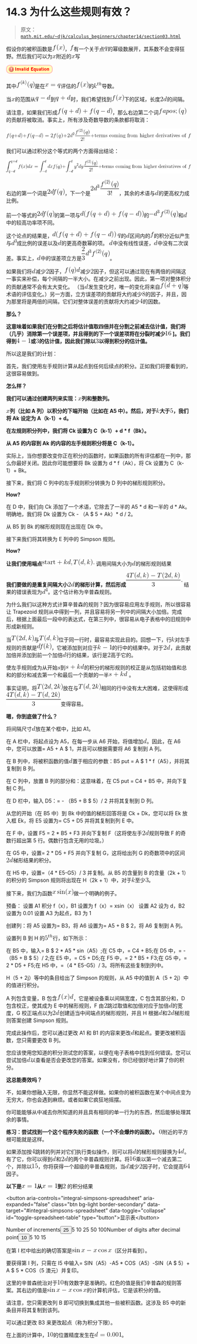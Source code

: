 # 14.3 为什么这些规则有效？

> 原文： [`math.mit.edu/~djk/calculus_beginners/chapter14/section03.html`](http://math.mit.edu/~djk/calculus_beginners/chapter14/section03.html)

假设你的被积函数是![](img/tex-50bbd36e1fd2333108437a2ca378be62.gif)，![](img/tex-8fa14cdd754f91cc6554c9e71929cce7.gif)有一个关于点![](img/tex-7694f4a66316e53c8cdd9d9954bd611d.gif)的幂级数展开，其系数不会变得狂野。然后我们可以为![](img/tex-9dd4e461268c8034f5c8564e155c67a6.gif)附近的![](img/tex-9dd4e461268c8034f5c8564e155c67a6.gif)写

![](img/tex-824a675a6d09704d48c3356de8ff0e31.gif)

其中![](img/tex-217800d9eed1e20a4e04dceee62ede45.gif)是在![](img/tex-7218608ec40f05f7208d95d13593f61c.gif)评估的![](img/tex-50bbd36e1fd2333108437a2ca378be62.gif)的![](img/tex-571ab29c8833da1e54226cfb8554fd52.gif)导数。

当![](img/tex-9dd4e461268c8034f5c8564e155c67a6.gif)的范围从![](img/tex-197c847e7943e18d0af4b5692b0a5e32.gif)到![](img/tex-5a8fd6b282cac089a6637828e592861e.gif)时，我们希望找到![](img/tex-50bbd36e1fd2333108437a2ca378be62.gif)下的区域，长度![](img/tex-c309f0daf5910cf7ac2038ce9520448a.gif)的间隔。

请注意，如果我们形成![](img/tex-1b4484994dd405c6ad4018c99bc5598f.gif)，那么右边第二个词![](img/tex-12115722edae414b7b6342965e383d39.gif)的贡献将被取消。事实上，所有涉及奇数导数的条款都将取消：

![](img/tex-aac60d29eef4297c1fdc31b1ac946173.gif)

我们可以通过积分这个等式的两个方面得出结论：

![](img/tex-b0c4ae9d070ce740f579d42823d06d64.gif)

右边的第一个词是![](img/tex-d4be5e7778465a6db79299477ebc11dd.gif)，下一个是![](img/tex-03efd0b589764b8824bc653d6ec4ab73.gif)，其余的术语与![](img/tex-8277e0910d750195b448797616e091ad.gif)的更高权力成比例。

前一个等式的![](img/tex-d4be5e7778465a6db79299477ebc11dd.gif)的第一项与![](img/tex-9a50c447ae6bb82eeb7658818d618553.gif)的![](img/tex-c8afa0f156acc4c01fa62037fbfe2fa6.gif)和![](img/tex-8277e0910d750195b448797616e091ad.gif)中的较高功率项不同。

这个论点的结果是，![](img/tex-e3ef30d1ed7b83d81f3d5c1fac369eca.gif) ![](img/tex-7694f4a66316e53c8cdd9d9954bd611d.gif)的![](img/tex-8277e0910d750195b448797616e091ad.gif)区间内的![](img/tex-8fa14cdd754f91cc6554c9e71929cce7.gif)的积分近似产生与![](img/tex-212f038037d2d4b09431a7cd618abe5a.gif)成比例的误差以及![](img/tex-8277e0910d750195b448797616e091ad.gif)的更高奇数幂的项。 ![](img/tex-8277e0910d750195b448797616e091ad.gif)中没有线性误差，![](img/tex-8277e0910d750195b448797616e091ad.gif)中没有二次误差。事实上，![](img/tex-8277e0910d750195b448797616e091ad.gif)中的误差项立方是![](img/tex-97dfe7a9aa5703a2e5551cea5cb215f1.gif)。

如果我们将![](img/tex-8277e0910d750195b448797616e091ad.gif)减少![](img/tex-c81e728d9d4c2f636f067f89cc14862c.gif)因子，![](img/tex-777c73b7b0d1e4a3edbe7b1284271f69.gif)减少![](img/tex-c81e728d9d4c2f636f067f89cc14862c.gif)因子，但这可以通过现在有两倍的间隔这一事实来补偿，每个间隔的一半大小。在减少之前出现。因此，第一项对整体积分的贡献通常不会有太大变化。 （当![](img/tex-8277e0910d750195b448797616e091ad.gif)发生变化时，唯一的变化将来自![](img/tex-1217f5b18c1cf99b3a879fdc4cdd1033.gif)等术语的评估变化。）另一方面，立方误差项的贡献将大约减少![](img/tex-c9f0f895fb98ab9159f51fd0297e236d.gif)的因子，并且，因为那里将是两倍的间隔，它们对整体误差的贡献将大约减少![](img/tex-a87ff679a2f3e71d9181a67b7542122c.gif)的因数。

**那么？**

**这意味着如果我们在分割之后将估计值取四倍并在分割之前减去估计值，我们将（几乎）消除第一个误差项，并且得到的下一个误差项将在分裂时减少![](img/tex-c74d97b01eae257e44aa9d5bade97baf.gif) ]。我们得到![](img/tex-74bdefab9757a081606b181ac29f1db2.gif)或![](img/tex-eccbc87e4b5ce2fe28308fd9f2a7baf3.gif)的估计值，因此我们除以![](img/tex-eccbc87e4b5ce2fe28308fd9f2a7baf3.gif)以得到积分的估计值。**

所以这是我们的计划：

首先，我们使用左手规则计算从起点到任何后续点的积分。正如我们将要看到的，这很容易做到。

**怎么样？**

**我们可以通过创建两列来实现：![](img/tex-9dd4e461268c8034f5c8564e155c67a6.gif)列和整数列。**

**![](img/tex-9dd4e461268c8034f5c8564e155c67a6.gif)列（比如 A 列）以积分的下端开始（比如在 A5 中）。然后，对于![](img/tex-8ce4b16b22b58894aa86c421e8759df3.gif)大于![](img/tex-e4da3b7fbbce2345d7772b0674a318d5.gif)，我们将 Ak 设定为 A（k-1）+ d。**

**在左规则积分列中，我们将 Ck 设置为 C（k-1）+ d * f（Bk）。**

**从 A5 的内容到 Ak 的内容的左手规则积分将是 C（k-1）。**

实际上，当你想要改变你正在积分的函数时，如果函数的所有评估都在一列中，那么你最好关闭。因此你可能想要将 Bk 设置为 d * f（Ak），将 Ck 设置为 C（k- 1）+ Bk。

接下来，我们将 C 列中的左手规则积分转换为 D 列中的梯形规则积分。

**How?**

在 D 中，我们向 Ck 添加了一个术语，它除去了一半的 A5 * d 和一半的 d * Ak。明确地，我们将 Dk 设置为 Ck - （A $ 5 + Ak）* d / 2。

从 B5 到 Bk 的梯形规则现在出现在 Dk 中。

接下来我们将其转换为 E 列中的 Simpson 规则。

**How?**

**让我们使用端点![](img/tex-1092160668baf2987b87441af6165d3b.gif) ![](img/tex-c7ecd6c51bc23f51388e083fca873ad3.gif)** 调用间隔大小为![](img/tex-8277e0910d750195b448797616e091ad.gif)的梯形规则结果

**我们要做的是重复间隔大小![](img/tex-c309f0daf5910cf7ac2038ce9520448a.gif)的梯形计算，然后形成![](img/tex-5e4f4c3c54c5b3815504f28d48bee613.gif)** 结果的错误表现为![](img/tex-c4bf864f400738965e81bde260d2e351.gif)。这个估计称为辛普森规则。

为什么我们以这种方式计算辛普森的规则？因为很容易应用左手规则，所以很容易让 Trapezoid 规则从中得到一列，并且容易将另一列中的间隔大小加倍。完成后，根据上面最后一段中的表达式，在第三列中，很容易从电子表格中的旧规则中形成新规则。

当![](img/tex-74b19781bf35c588e8ad5addcf4f717a.gif)与![](img/tex-f50341d1e03674cc8f2ad9c677c202dc.gif)位于同一行时，最容易实现此目的。回想一下，行![](img/tex-8ce4b16b22b58894aa86c421e8759df3.gif)对左手规则的贡献是![](img/tex-bd7ab154ddea4d57c25cc41295a0e1be.gif)，它被添加到对应于![](img/tex-14464ac1dfe6fa8ad8fda94bb6f01571.gif)的行中的结果中。对于![](img/tex-c309f0daf5910cf7ac2038ce9520448a.gif)，此贡献加倍并添加到前一个加倍![](img/tex-8277e0910d750195b448797616e091ad.gif)行的结果，该行是![](img/tex-c81e728d9d4c2f636f067f89cc14862c.gif)高于它的。

使左手规则成为从开始![](img/tex-03c7c0ace395d80182db07ae2c30f034.gif)到![](img/tex-1d34499556b920bd4838ad15a73540f8.gif)的积分的梯形规则的校正是从包括初始值和总和的部分和减去第一个和最后一个贡献的一半![](img/tex-1d34499556b920bd4838ad15a73540f8.gif) 。

事实证明，将![](img/tex-1a687a9c19c88613b981037caf661e11.gif)放在与![](img/tex-e303484657b2970e115e3abf8e0e8b09.gif)相同的行中没有太大困难，这使得形成![](img/tex-105044bc386a7d049c6109802923f8cb.gif)变得容易。

**嗯，你到底做了什么？**

将间隔尺寸![](img/tex-8277e0910d750195b448797616e091ad.gif)放在某个框中，比如 A1。

在 A 栏中，将起点设为 A5，在每一步从 A6 开始，将值增加![](img/tex-8277e0910d750195b448797616e091ad.gif)。因此，在 A6 中，您可以放置​​= A5 + A $ 1，并且可以根据需要将 A6 复制到 A 列。

在 B 列中，将被积函数的值![](img/tex-8277e0910d750195b448797616e091ad.gif)置于相应的参数：B5 put = A $ 1 * f（A5），并将其复制到 B 列。

在 C 列中，放置 B 列的部分和：这意味着，在 C5 put = C4 + B5 中，并向下复制 C 列。

在 D 栏中，输入 D5：= - （B5 + B $ 5）/ 2 并将其复制到 D 列。

从您的开始（在 B5 中）到 Bk 中的值的梯形回答将是 Ck + Dk，您可以将 Ek 放入框 Ek，将 E5 设置为= C5 + D5 并将其复制到列 E 中。

在 F 中，设置 F5 = 2 * B5 + F3 并向下复制 F（这将使左手![](img/tex-c309f0daf5910cf7ac2038ce9520448a.gif)规则导致 F 的奇数行超出第 5 行。偶数行包含无用的垃圾。）

在 G5 中，设置= 2 * D5 + F5 并向下复制 G，这将给出列 G 的奇数项中的区间![](img/tex-c309f0daf5910cf7ac2038ce9520448a.gif)梯形结果的积分。

在 H5 中，设置=（4 * E5-G5）/ 3 并复制。从 B5 的含量到 B 的含量（2k + 1）的积分的 Simpson 规则将出现在 H（2k + 1）中，对于![](img/tex-8ce4b16b22b58894aa86c421e8759df3.gif)至少![](img/tex-eccbc87e4b5ce2fe28308fd9f2a7baf3.gif)。

接下来，我们为函数![](img/tex-919b53596bff50a723c9f47d8cb4920d.gif)做一个明确的例子。

预备：
设置 A1 积分 f（x），B1 设置为 f（x）= xsin（x）
设置 A2 设为 d，B2 设置为 0.01
设置 A3 为起点，B3 为 1

创建列：将 A5 设置为= B3，将 A6 设置为= A5 + B $ 2，将 A6 复制到 A 列。

设置列 B 到 H 的![](img/tex-6ccdb47617c1104404e8ca9c18820c6a.gif)行，如下所示：

在 B5 中，输入= B $ 2 * A5 * sin（A5）;在 C5 中，= C4 + B5;在 D5 中，= - （B5 + B $ 5）/ 2;在 E5 中，= C5 + D5;在 F5 中，= 2 * B5 + F3;在 G5 中，= 2 * D5 + F5;在 H5 中，=（4 * E5-G5）/ 3。将所有这些复制到列中。

H（5 + 2j）等中的条目给出了 Simpson 的规则，从 A5 中的值到 A（5 + 2j）中的值进行积分。

A 列包含变量，B 包含![](img/tex-775a8b7249e385ebf25f73e594d8f210.gif)，它是被设备乘以间隔宽度，C 包含其部分和，D 包含校正，使其成为 E 中的梯形规则，F 由![](img/tex-c81e728d9d4c2f636f067f89cc14862c.gif)跳过取值和加倍对应于加倍![](img/tex-8277e0910d750195b448797616e091ad.gif)的宽度，G 校正端点以为![](img/tex-c309f0daf5910cf7ac2038ce9520448a.gif)创建适当中间端点的梯形规则，并且 H 根据![](img/tex-8277e0910d750195b448797616e091ad.gif)和![](img/tex-c309f0daf5910cf7ac2038ce9520448a.gif)梯形规则答案创建 Simpson 规则。

完成此操作后，您可以通过更改 A1 和 B1 的内容来更改![](img/tex-8277e0910d750195b448797616e091ad.gif)和起点。要更改被积函数，您只需要更改 B 列。

您应该使用您知道的积分测试您的答案，以便在电子表格中找到任何错误。您可以尝试加倍![](img/tex-8277e0910d750195b448797616e091ad.gif)以查看是否会更改您的答案。如果没有，你已经很好地计算了你的积分。

**这总能奏效吗？**

不，如果你想融入无限，你显然不能这样做。如果你的被积函数在某个中间点变为无穷大，你也会遇到麻烦。或者如果它疯狂地摇摆。

你可能能够从中减去你所知道的并且具有相同的单一行为的东西，然后能够处理其余的事情。

**练习：尝试找到一个这个程序失败的函数（一个不会爆炸的函数）。** ![](img/tex-cfcd208495d565ef66e7dff9f98764da.gif)附近的平方根可能就是这样。

如果添加按![](img/tex-a87ff679a2f3e71d9181a67b7542122c.gif)跳转的列并对它们执行类似操作，则可以将![](img/tex-8277e0910d750195b448797616e091ad.gif)的梯形规则替换为![](img/tex-033ebfb9d4175dfd8a5f2b5219a13a9d.gif)。有了它，你可以得到![](img/tex-8277e0910d750195b448797616e091ad.gif)和![](img/tex-c309f0daf5910cf7ac2038ce9520448a.gif)的两个辛普森规则计算。将![](img/tex-c74d97b01eae257e44aa9d5bade97baf.gif)乘以第一个减去第二个，并除以![](img/tex-9bf31c7ff062936a96d3c8bd1f8f2ff3.gif)，你将获得一个超级的辛普森规则，当![](img/tex-8277e0910d750195b448797616e091ad.gif)减少![](img/tex-c81e728d9d4c2f636f067f89cc14862c.gif)因子时，它会提高![](img/tex-ea5d2f1c4608232e07d3aa3d998e5135.gif)因子。

**以下是![](img/tex-a255512f9d61a6777bd5a304235bd26d.gif)从![](img/tex-a255512f9d61a6777bd5a304235bd26d.gif)到![](img/tex-c81e728d9d4c2f636f067f89cc14862c.gif)** 的积分结果

&lt;button aria-controls="integral-simpsons-spreadsheet" aria-expanded="false" class="btn bg-light border-secondary" data-target="#integral-simpsons-spreadsheet" data-toggle="collapse" id="toggle-spreadsheet-table" type="button"&gt;显示表&lt;/button&gt;[](../download/integral-simpsons.xlsx)

Number of increments<button aria-expanded="false" aria-haspopup="true" class="btn btn-sm bg-light border-secondary dropdown-toggle" data-toggle="dropdown" id="nbr-inc-btn" type="button" value="25">25</button>5 10 25 50 100Number of digits after decimal point<button aria-expanded="false" aria-haspopup="true" class="btn btn-sm bg-light border-secondary dropdown-toggle" data-toggle="dropdown" id="nbr-digits-btn" type="button" value="10">10</button>5 10 15

在第 I 栏中给出的确切答案是![](img/tex-99f845cb105a427b6e04e00bed7d6d0a.gif)（区分并看到）。

要获得第 I 列，只需在 I5 中输入= SIN（A5）-A5 * COS（A5）-SIN（A $ 5）+ A $ 5 * COS（5 澳元）并复印。

这里的辛普森统治对于![](img/tex-d3d9446802a44259755d38e6d163e820.gif)有效数字是准确的。红色的值是我们辛普森的规则答案。其右边的值是![](img/tex-99f845cb105a427b6e04e00bed7d6d0a.gif)的计算机评估，它是该积分的值。

请注意，您只需更改列 B 即可切换到集成其他一些被积函数。这涉及 B5 中的新条目并将其复制到该列。

可以通过更改 B3 来更改起点（称为积分下限）。

在上面的计算中，![](img/tex-d3d9446802a44259755d38e6d163e820.gif)的位置精度发生在![](img/tex-f747e8219ef1aac184d6ee68155d55c0.gif)。